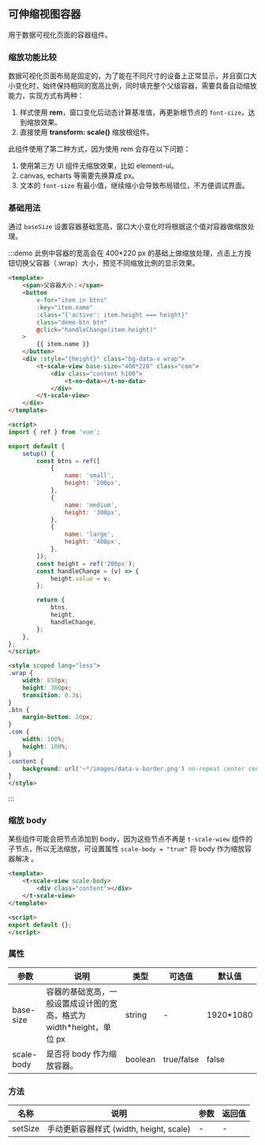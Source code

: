 ## 可伸缩视图容器

用于数据可视化页面的容器组件。

### 缩放功能比较

数据可视化页面布局是固定的，为了能在不同尺寸的设备上正常显示，并且窗口大小变化时，始终保持相同的宽高比例，同时填充整个父级容器，需要具备自动缩放能力，实现方式有两种：

1. 样式使用 **rem**，窗口变化后动态计算基准值，再更新根节点的 `font-size`，达到缩放效果。
2. 直接使用 **transform: scale()** 缩放根组件。

此组件使用了第二种方式，因为使用 rem 会存在以下问题：

1. 使用第三方 UI 组件无缩放效果，比如 element-ui。
2. canvas, echarts 等需要先换算成 px。
3. 文本的 `font-size` 有最小值，继续缩小会导致布局错位，不方便调试界面。

### 基础用法

通过 `baseSize` 设置容器基础宽高，窗口大小变化时将根据这个值对容器做缩放处理。

:::demo 此例中容器的宽高会在 400*220 px 的基础上做缩放处理，点击上方按钮切换父容器（.wrap）大小，预览不同缩放比例的显示效果。
```html
<template>
    <span>父容器大小：</span>
    <button
        v-for="item in btns"
        :key="item.name"
        :class="{'active': item.height === height}"
        class="demo-btn btn"
        @click="handleChange(item.height)"
    >
        {{ item.name }}
    </button>
    <div :style="{height}" class="bg-data-v wrap">
        <t-scale-view base-size="400*220" class="com">
            <div class="content h100">
                <t-no-data></t-no-data>
            </div>
        </t-scale-view>
    </div>
</template>

<script>
import { ref } from 'vue';

export default {
    setup() {
        const btns = ref([
            {
                name: 'small',
                height: '200px',
            },
            {
                name: 'medium',
                height: '300px',
            },
            {
                name: 'large',
                height: '400px',
            },
        ]);
        const height = ref('200px');
        const handleChange = (v) => {
            height.value = v;
        };

        return {
            btns,
            height,
            handleChange,
        };
    },
};
</script>

<style scoped lang="less">
.wrap {
    width: 850px;
    height: 300px;
    transition: 0.3s;
}
.btn {
    margin-bottom: 20px;
}
.com {
    width: 100%;
    height: 100%;
}
.content {
    background: url('~*/images/data-v-border.png') no-repeat center center / 90% 90%;
}
</style>
```
:::

### 缩放 body

某些组件可能会把节点添加到 body，因为这些节点不再是 `t-scale-wiew`  组件的子节点，所以无法缩放，可设置属性 `scale-body = "true"` 将 body 作为缩放容器解决 。

```html
<template>
    <t-scale-view scale-body>
        <div class="content"></div>
    </t-scale-view>
</template>

<script>
export default {};
</script>

```

### 属性

| 参数       | 说明                                                         | 类型    | 可选值     | 默认值    |
| ---------- | ------------------------------------------------------------ | ------- | ---------- | --------- |
| base-size  | 容器的基础宽高，一般设置成设计图的宽高，格式为 width*height，单位 px | string  | -          | 1920*1080 |
| scale-body | 是否将 body 作为缩放容器。                                   | boolean | true/false | false     |

### 方法

| 名称    | 说明                                    | 参数 | 返回值 |
| ------- | --------------------------------------- | ---- | ------ |
| setSize | 手动更新容器样式 (width, height, scale) | -    | -      |

